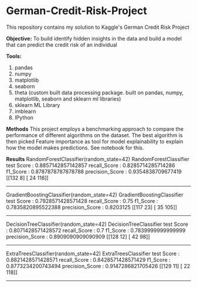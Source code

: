 # German-Credit-Risk-Project
This repository contains my solution to Kaggle's German Credit Risk Project

<b>Objective:</b> To build identify hidden insights in the data and build a model that can predict the credit risk of an individual

<b>Tools:</b> 
1. pandas
2. numpy
3. matplotlib
4. seaborn
5. theta (custom built data processing package. built on pandas, numpy, matplotlib, seaborn and sklearn ml libraries)
6. sklearn ML Library 
7. imblearn
8. IPython

<b>Methods</b>
This project employs a benchmarking approach to compare the performance of different algorithms on the dataset. The best algorithm is then picked
Feature importance as tool for model explainability to explain how the model makes predictions. See notebook for this. 

<b>Results</b>
RandomForestClassifier(random_state=42) 
 RandomForestClassifier test Score : 0.8857142857142857 
 recall_Score : 0.8285714285714286 
 f1_Score : 0.8787878787878788 
 precision_Score : 0.9354838709677419 
 [[132   8]
 [ 24 116]] 
 
 *****************************
 
GradientBoostingClassifier(random_state=42) 
 GradientBoostingClassifier test Score : 0.7928571428571428 
 recall_Score : 0.75 
 f1_Score : 0.7835820895522388 
 precision_Score : 0.8203125 
 [[117  23]
 [ 35 105]] 
 
 *****************************
 
DecisionTreeClassifier(random_state=42) 
 DecisionTreeClassifier test Score : 0.8071428571428572 
 recall_Score : 0.7 
 f1_Score : 0.7839999999999999 
 precision_Score : 0.8909090909090909 
 [[128  12]
 [ 42  98]] 
 
 *****************************
 
ExtraTreesClassifier(random_state=42) 
 ExtraTreesClassifier test Score : 0.8821428571428571 
 recall_Score : 0.8428571428571429 
 f1_Score : 0.8773234200743494 
 precision_Score : 0.9147286821705426 
 [[129  11]
 [ 22 118]] 
 *****************************
